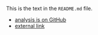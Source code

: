 <!--
Title: Simple1_Py
Description: A short description of this analysis.
watch: analyses/simple1_py/*.html,analyses/simple1_py/*.py
-->

This is the text in the `README.md` file.

* [analysis is on GitHub](#)
* [external link](#)
